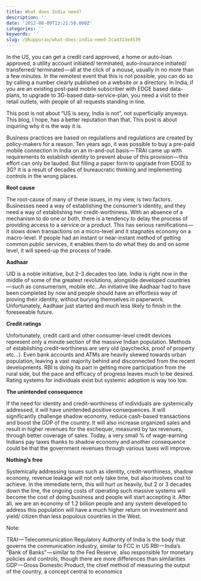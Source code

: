 ```yaml
---
title: What does India need?
description: ''
date: '2012-08-09T13:21:50.000Z'
categories: ''
keywords: ''
slug: /@kuppurao/what-does-india-need-2ca4313e4539
---
```


In the US, you can get a credit card approved, a home or auto-loan approved, a utility account initiated/ terminated, auto-insurance initiated/ transferred/ terminated — all at the click of a mouse, usually in no more than a few minutes. In the remotest event that this is not possible, you can do so by calling a number clearly published on a website or a directory. In India, if you are an existing post-paid mobile subscriber with EDGE based data-plans, to upgrade to 3G-based data-service-plan, you need a visit to their retail outlets, with people of all requests standing in line.

This post is not about “US is sexy, India is not”, not superficially anyways. This blog, I hope, has a better reputation than that. This post is about inquiring why it is the way it is.

Business practices are based on regulations and regulations are created by policy-makers for a reason. Ten years ago, it was possible to buy a pre-paid mobile connection in India on an in-and-out basis — TRAI came up with requirements to establish identity to prevent abuse of this provision — this effort can only be lauded. But filling a paper form to upgrade from EDGE to 3G? It is a result of decades of bureaucratic thinking and implementing controls in the wrong places.

**Root cause**

The root-cause of many of these issues, in my view, is two factors. Businesses need a way of establishing the consumer’s identity, and they need a way of establishing her credit-worthiness. With an absence of a mechanism to do one or both, there is a tendency to delay the process of providing access to a service or a product. This has serious ramifications — it slows down transactions on a micro-level and it stagnates economy on a macro-level. If people had an instant or near-instant method of getting common public services, it enables them to do what they do and on some level, it will speed-up the process of trade.

**Aadhaar**

UID is a noble initiative, but 2–3 decades too late. India is right now in the middle of some of the greatest revolutions, alongside developed countries — such as consumerism, mobile etc…An initiative like Aadhaar had to have been completed by now and people should have an effortless way of proving their identity, without burying themselves in paperwork. Unfortunately, Aadhaar just started and much less likely to finish in the foreseeable future.

**Credit ratings**

Unfortunately, credit card and other consumer-level credit devices represent only a minute section of the massive Indian population. Methods of establishing credit-worthiness are very old (paychecks, proof of property etc…). Even bank accounts and ATMs are heavily skewed towards urban population, leaving a vast majority behind and disconnected from the recent developments. RBI is doing its part in getting more participation from the rural side, but the pace and efficacy of progress leaves much to be desired. Rating systems for individuals exist but systemic adoption is way too low.

**The unintended consequence**

If the need for identity and credit-worthiness of individuals are systemically addressed, it will have unintended positive consequences. It will significantly challenge shadow economy, reduce cash-based transactions and boost the GDP of the country. It will also increase organized sales and result in higher revenues for the exchequer, measured by tax revenues, through better coverage of sales. Today, a very small % of wage-earning Indians pay taxes thanks to shadow economy and another consequence could be that the government revenues through various taxes will improve.

**Nothing’s free**

Systemically addressing issues such as identity, credit-worthiness, shadow economy, revenue leakage will not only take time, but also involves cost to achieve. In the immediate term, this will hurt us heavily, but 2 or 3 decades down the line, the ongoing costs of operating such massive systems will become the cost of doing business and people will start accepting it. After all, we are an economy of 1.2 billion people and any system developed to address this population will have a much higher return on investment and yield/ citizen than less populous countries in the West.

Note:

TRAI — Telecommunication Regulatory Authority of India is the body that governs the communication industry, similar to FCC in US RBI — India’s “Bank of Banks” — similar to the Fed Reserve, also responsible for monetary policies and controls; though there are more differences than similarities GDP — Gross Domestic Product, the chief method of measuring the output of the country, a concept central to economics